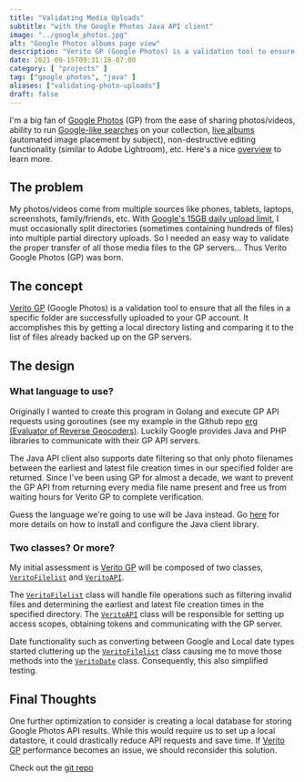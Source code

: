 ```yaml
---
title: "Validating Media Uploads"
subtitle: "with the Google Photos Java API client" 
image: "../google_photos.jpg"
alt: "Google Photos albums page view"
description: "Verito GP (Google Photos) is a validation tool to ensure that all the files in a specific folder successfully upload to your GP account"
date: 2021-09-15T09:31:18-07:00
category: [ "projects" ]
tag: ["google photos", "java" ]
aliases: ["validating-photo-uploads"]
draft: false
---
```

I'm a big fan of [Google Photos][gp.link] (GP) from the ease of sharing photos/videos, ability to run [Google-like searches][gpsearch.link] on your collection, [live albums][live.link] (automated image placement by subject), non-destructive editing functionality (similar to Adobe Lightroom), etc.  Here's a nice [overview][overview.link] to learn more.

[gp.link]: https://photos.google.com
[gpsearch.link]: https://www.makeuseof.com/tag/search-tools-google-photos/
[live.link]: https://www.blog.google/products/photos/keep-your-favorite-photos-date-live-albums/
[overview.link]: https://www.theedublogger.com/google-photos-guide

## The problem
My photos/videos come from multiple sources like phones, tablets, laptops, screenshots, family/friends, etc.  With [Google's 15GB daily upload limit][gpdaily.link], I must occasionally split directories (sometimes containing hundreds of files) into multiple partial directory uploads. So I needed an easy way to validate the proper transfer of all those media files to the GP servers...  Thus Verito Google Photos (GP) was born.

[gpdaily.link]: https://support.google.com/photos/answer/6220791

## The concept
[Verito GP][veritogp.link] (Google Photos) is a validation tool to ensure that all the files in a specific folder are successfully uploaded to your GP account.  It accomplishes this by getting a local directory listing and comparing it to the list of files already backed up on the GP servers.

## The design
### What language to use?
Originally I wanted to create this program in Golang and execute GP API requests using goroutines (see my example in the Github repo [erg (Evaluator of Reverse Geocoders)][erg.link]. Luckily Google provides Java and PHP libraries to communicate with their GP API servers.

[erg.link]: https://github.com/asolidum/erg/blob/master/main.go 

The Java API client also supports date filtering so that only photo filenames between the earliest and latest file creation times in our specified folder are returned.  Since I've been using GP for almost a decade, we want to prevent the GP API from returning every media file name present and free us from waiting hours for Verito GP to complete verification.

Guess the language we're going to use will be Java instead.  Go [here][java.link] for more details on how to install and configure the Java client library.

[java.link]: https://developers.google.com/photos/library/guides/get-started-java

### Two classes? Or more?
My initial assessment is [Verito GP][veritogp.link] will be composed of two classes, [`VeritoFilelist`][veritofilelist.link] and [`VeritoAPI`][veritoapi.link].

The [`VeritoFilelist`][veritofilelist.link] class will handle file operations such as filtering invalid files and determining the earliest and latest file creation times in the specified directory.  The [`VeritoAPI`][veritoapi.link] class will be responsible for setting up access scopes, obtaining tokens and communicating with the GP server.

Date functionality such as converting between Google and Local date types started cluttering up the [`VeritoFilelist`][veritofilelist.link] class causing me to move those methods into the [`VeritoDate`][veritodate.link] class.  Consequently, this also simplified testing.

[veritofilelist.link]: https://gitlab.com/a1s0/verito_gp/-/blob/master/src/main/java/com/alansolidum/veritogp/VeritoFilelist.java
[veritodate.link]: https://gitlab.com/a1s0/verito_gp/-/blob/master/src/main/java/com/alansolidum/veritogp/VeritoDate.java
[veritoapi.link]: https://gitlab.com/a1s0/verito_gp/-/blob/master/src/main/java/com/alansolidum/veritogp/VeritoAPI.java

## Final Thoughts
One further optimization to consider is creating a local database for storing Google Photos API results.  While this would require us to set up a local datastore, it could drastically reduce API requests and save time.  If [Verito GP][veritogp.link] performance becomes an issue, we should reconsider this solution.

Check out the [git repo][git.link]

[veritogp.link]: https://gitlab.com/a1s0/verito_gp
[git.link]: https://gitlab.com/a1s0/verito_gp
